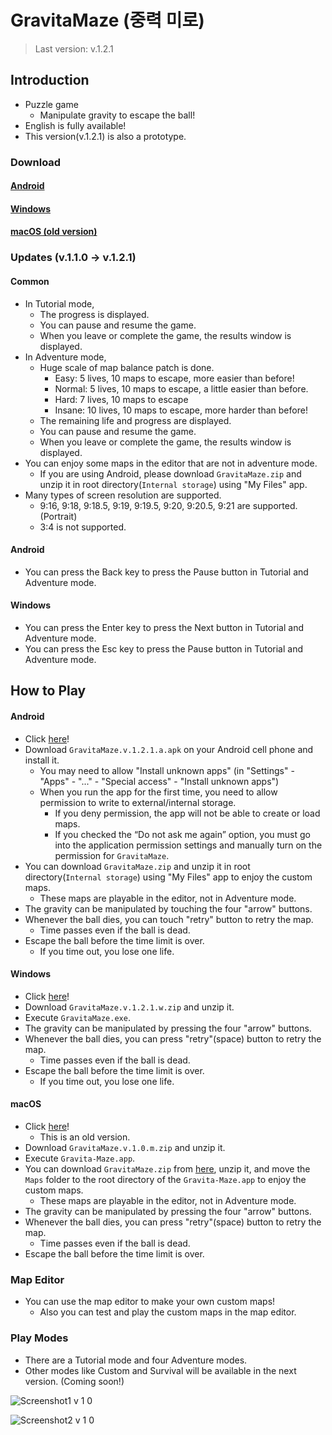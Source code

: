 # GravitaMaze (중력 미로)
> Last version: v.1.2.1

## Introduction
* Puzzle game
  * Manipulate gravity to escape the ball!
* English is fully available!
* This version(v.1.2.1) is also a prototype.

### Download
#### [Android](https://github.com/salt26/gravita-maze/releases/tag/v.1.2.1)

#### [Windows](https://github.com/salt26/gravita-maze/releases/tag/v.1.2.1)

#### [macOS (old version)](https://github.com/salt26/gravita-maze/releases/tag/v.1.0.m)

### Updates (v.1.1.0 -> v.1.2.1)
#### Common
* In Tutorial mode,
  * The progress is displayed.
  * You can pause and resume the game.
  * When you leave or complete the game, the results window is displayed.
* In Adventure mode,
  * Huge scale of map balance patch is done.
    * Easy: 5 lives, 10 maps to escape, more easier than before!
    * Normal: 5 lives, 10 maps to escape, a little easier than before.
    * Hard: 7 lives, 10 maps to escape
    * Insane: 10 lives, 10 maps to escape, more harder than before!
  * The remaining life and progress are displayed.
  * You can pause and resume the game.
  * When you leave or complete the game, the results window is displayed.
* You can enjoy some maps in the editor that are not in adventure mode.
  * If you are using Android, please download `GravitaMaze.zip` and unzip it in root directory(`Internal storage`) using "My Files" app.
* Many types of screen resolution are supported.
  * 9:16, 9:18, 9:18.5, 9:19, 9:19.5, 9:20, 9:20.5, 9:21 are supported. (Portrait)
  * 3:4 is not supported.

#### Android
* You can press the Back key to press the Pause button in Tutorial and Adventure mode.

#### Windows
* You can press the Enter key to press the Next button in Tutorial and Adventure mode.
* You can press the Esc key to press the Pause button in Tutorial and Adventure mode.

## How to Play
#### Android
* Click [here](https://github.com/salt26/gravita-maze/releases/tag/v.1.2.1)!
* Download `GravitaMaze.v.1.2.1.a.apk` on your Android cell phone and install it.
  * You may need to allow "Install unknown apps" (in "Settings" - "Apps" - "..." - "Special access" - "Install unknown apps")
  * When you run the app for the first time, you need to allow permission to write to external/internal storage.
    * If you deny permission, the app will not be able to create or load maps.
    * If you checked the “Do not ask me again” option, you must go into the application permission settings and manually turn on the permission for `GravitaMaze`.
* You can download `GravitaMaze.zip` and unzip it in root directory(`Internal storage`) using "My Files" app to enjoy the custom maps.
  * These maps are playable in the editor, not in Adventure mode.
* The gravity can be manipulated by touching the four "arrow" buttons.
* Whenever the ball dies, you can touch "retry" button to retry the map.
  * Time passes even if the ball is dead.
* Escape the ball before the time limit is over.
  * If you time out, you lose one life.

#### Windows
* Click [here](https://github.com/salt26/gravita-maze/releases/tag/v.1.2.1)!
* Download `GravitaMaze.v.1.2.1.w.zip` and unzip it.
* Execute `GravitaMaze.exe`.
* The gravity can be manipulated by pressing the four "arrow" buttons.
* Whenever the ball dies, you can press "retry"(space) button to retry the map.
  * Time passes even if the ball is dead.
* Escape the ball before the time limit is over.
  * If you time out, you lose one life.

#### macOS
* Click [here](https://github.com/salt26/gravita-maze/releases/tag/v.1.0.m)!
  * This is an old version.
* Download `GravitaMaze.v.1.0.m.zip` and unzip it.
* Execute `Gravita-Maze.app`.
* You can download `GravitaMaze.zip` from [here](https://github.com/salt26/gravita-maze/releases/tag/v.1.2.1), unzip it, and move the `Maps` folder to the root directory of the `Gravita-Maze.app` to enjoy the custom maps.
  * These maps are playable in the editor, not in Adventure mode.
* The gravity can be manipulated by pressing the four "arrow" buttons.
* Whenever the ball dies, you can press "retry"(space) button to retry the map.
  * Time passes even if the ball is dead.
* Escape the ball before the time limit is over.

### Map Editor
* You can use the map editor to make your own custom maps!
  * Also you can test and play the custom maps in the map editor.

### Play Modes
* There are a Tutorial mode and four Adventure modes.
* Other modes like Custom and Survival will be available in the next version. (Coming soon!)

![Screenshot1 v 1 0](https://user-images.githubusercontent.com/26455238/179261160-ba8ea0f6-48ef-4297-9702-7be6e540e8d0.png)

![Screenshot2 v 1 0](https://user-images.githubusercontent.com/26455238/179261180-48339cf5-bdaf-424b-8cbf-0bc3d513ac15.png)
